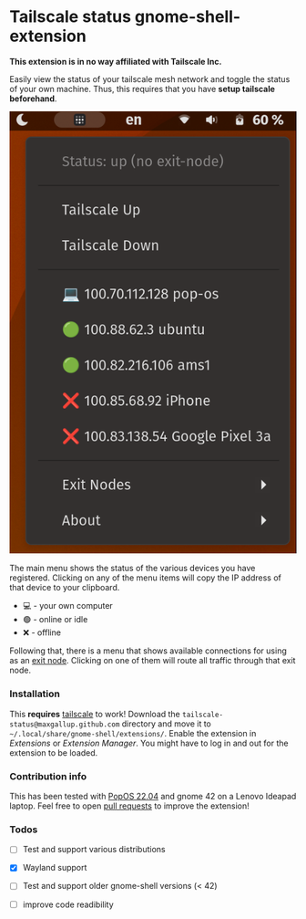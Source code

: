 # Tailscale status gnome-shell-extension
**This extension is in no way affiliated with Tailscale Inc.**

Easily view the status of your tailscale mesh network and toggle the status of your own machine.
Thus, this requires that you have **setup tailscale beforehand**. 

![menu image](pics/menu.png)

The main menu shows the status of the various devices you have registered. Clicking on any of the
menu items will copy the IP address of that device to your clipboard.
* 💻 - your own computer
* 🟢 - online or idle
* ❌ - offline

Following that, there is a menu that shows available connections for using as an [exit node](https://tailscale.com/kb/1103/exit-nodes/).
Clicking on one of them will route all traffic through that exit node.


### Installation
This **requires** [tailscale](https://tailscale.com) to work!
Download the `tailscale-status@maxgallup.github.com` directory and move it to `~/.local/share/gnome-shell/extensions/`.
Enable the extension in *Extensions* or *Extension Manager*.
You might have to log in and out for the extension to be loaded.

### Contribution info
This has been tested with [PopOS 22.04](https://pop.system76.com/) and gnome 42 on a Lenovo Ideapad laptop. Feel free to open [pull requests](https://github.com/maxgallup/tailscale-status/pulls) to improve the extension!

### Todos

- [ ] Test and support various distributions
- [x] Wayland support
- [ ] Test and support older gnome-shell versions (< 42)
- [ ] improve code readibility



